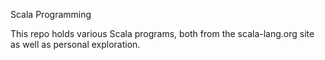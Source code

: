 Scala Programming

This repo holds various Scala programs, both from the scala-lang.org site as well as personal exploration.
